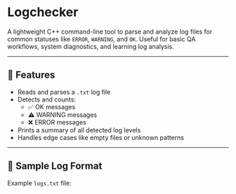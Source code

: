# Logchecker

A lightweight C++ command-line tool to parse and analyze log files for common statuses like `ERROR`, `WARNING`, and `OK`. Useful for basic QA workflows, system diagnostics, and learning log analysis.

---

## 🧠 Features

- Reads and parses a `.txt` log file
- Detects and counts:
  - ✅ OK messages
  - ⚠️ WARNING messages
  - ❌ ERROR messages
- Prints a summary of all detected log levels
- Handles edge cases like empty files or unknown patterns

---

## 📁 Sample Log Format

Example `logs.txt` file:
